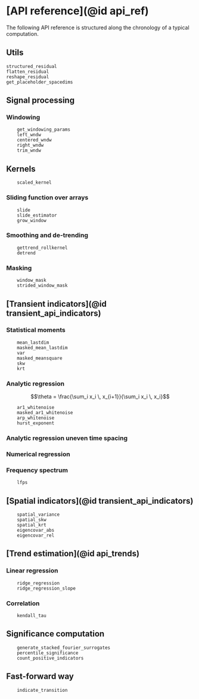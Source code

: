 # [API reference](@id api_ref)

The following API reference is structured along the chronology of a typical computation.

## Utils

```@docs
structured_residual
flatten_residual
reshape_residual
get_placeholder_spacedims
```

## Signal processing

### Windowing

```@docs
    get_windowing_params
    left_wndw
    centered_wndw
    right_wndw
    trim_wndw
```

## Kernels

```@docs
    scaled_kernel
```

### Sliding function over arrays

```@docs
    slide
    slide_estimator
    grow_window
```

### Smoothing and de-trending

```@docs
    gettrend_rollkernel
    detrend
```

### Masking

```@docs
    window_mask
    strided_window_mask
```

## [Transient indicators](@id transient_api_indicators)

### Statistical moments

```@docs
    mean_lastdim
    masked_mean_lastdim
    var
    masked_meansquare
    skw
    krt
```

### Analytic regression


```math
\theta = \frac{\sum_i x_i \, x_{i+1}}{\sum_i x_i \, x_i}
```


```@docs
    ar1_whitenoise
    masked_ar1_whitenoise
    arp_whitenoise
    hurst_exponent
```

### Analytic regression uneven time spacing

### Numerical regression

### Frequency spectrum

```@docs
    lfps
```

## [Spatial indicators](@id transient_api_indicators)

```@docs
    spatial_variance
    spatial_skw
    spatial_krt
    eigencovar_abs
    eigencovar_rel
```


## [Trend estimation](@id api_trends)

### Linear regression

```@docs
    ridge_regression
    ridge_regression_slope
```

### Correlation

```@docs
    kendall_tau
```


## Significance computation

```@docs
    generate_stacked_fourier_surrogates
    percentile_significance
    count_positive_indicators
```

## Fast-forward way

```@docs
    indicate_transition
```